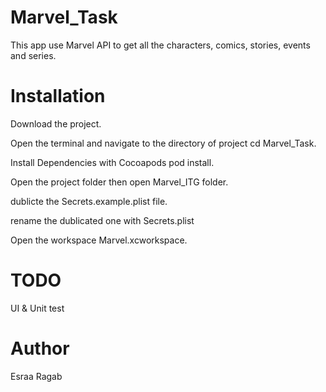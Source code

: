 # Marvel_Task

This app use Marvel API to get all the characters, comics, stories, events and series.

# Installation

Download the project.

Open the terminal and navigate to the directory of project cd Marvel_Task.

Install Dependencies with Cocoapods pod install.

Open the project folder then open Marvel_ITG folder.

dublicte the Secrets.example.plist file.

rename the dublicated one with Secrets.plist

Open the workspace Marvel.xcworkspace.

# TODO
UI & Unit test

# Author
Esraa Ragab
